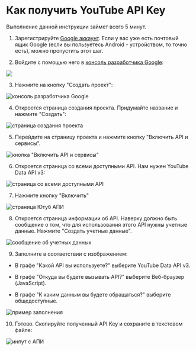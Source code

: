 # Как получить YouTube API Key

Выполнение данной инструкции займет всего 5 минут.

1. Зарегистрируйте [Google аккаунт](https://myaccount.google.com/intro?hl=ru).
Если у вас уже есть почтовый ящик Google (если вы пользуетесь Android - устройством, то точно есть), можно пропустить этот шаг.

2. Войдите с помощью него в [консоль разработчика Google](https://console.developers.google.com):

![](https://raw.githubusercontent.com/chrisryana/youtube_api/4e90a13bdd4f4ac4b91cd46637e7853a6eab186a/1.jpg)

3. Нажмите на кнопку "Создать проект":

  ![консоль разработчика Google](https://raw.githubusercontent.com/chrisryana/youtube_api/4e90a13bdd4f4ac4b91cd46637e7853a6eab186a/2.jpg)
  
4. Откроется страница создания проекта. Придумайте название и нажмите "Создать":

  ![страница создания проекта](https://raw.githubusercontent.com/chrisryana/youtube_api/4e90a13bdd4f4ac4b91cd46637e7853a6eab186a/3.png)
  
5. Перейдите на страницу проекта и нажмите кнопку "Включить API и сервисы".

![кнопка "Включить API и сервисы"](https://raw.githubusercontent.com/chrisryana/youtube_api/4e90a13bdd4f4ac4b91cd46637e7853a6eab186a/4.jpg)

6. Откроется страница со всеми доступными API. Нам нужен YouTube Data API v3:

![страница со всеми доступными API](https://raw.githubusercontent.com/chrisryana/youtube_api/4e90a13bdd4f4ac4b91cd46637e7853a6eab186a/5.png)

7. Нажмите кнопку "Включить"

![страница Ютуб АПИ](https://raw.githubusercontent.com/chrisryana/youtube_api/4e90a13bdd4f4ac4b91cd46637e7853a6eab186a/6.jpg)

8. Откроется страница информации об API. Наверху должно быть сообщение о том, что для использования этого API нужны учетные данные.
Нажмите "Создать учетные данные".

![сообщение об учетных данных](https://raw.githubusercontent.com/chrisryana/youtube_api/4e90a13bdd4f4ac4b91cd46637e7853a6eab186a/7.png)

9. Заполните в соответствии с изображением:

- В графе "Какой API вы используете?" выберите YouTube Data API v3.

- В графе "Откуда вы будете вызывать API?" выберите Веб-браузер (JavaScript).

- В графе "К каким данным вы будете обращаться?" выберите общедоступные.

![пример заполнения](https://raw.githubusercontent.com/chrisryana/youtube_api/4e90a13bdd4f4ac4b91cd46637e7853a6eab186a/8.png)

10. Готово. Скопируйте полученный API Key и сохраните в текстовом файле:

![инпут с АПИ](https://raw.githubusercontent.com/chrisryana/youtube_api/4e90a13bdd4f4ac4b91cd46637e7853a6eab186a/9.jpg)
